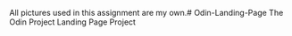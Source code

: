 All pictures used in this assignment are my own.# Odin-Landing-Page
The Odin Project Landing Page Project
